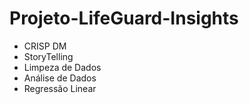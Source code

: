 # Projeto-LifeGuard-Insights
- CRISP DM
- StoryTelling
- Limpeza de Dados
- Análise de Dados
- Regressão Linear
